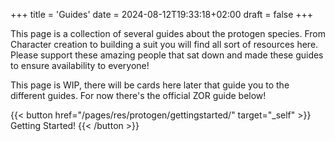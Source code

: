 +++
title = 'Guides'
date = 2024-08-12T19:33:18+02:00
draft = false
+++

This page is a collection of several guides about the protogen species. From Character creation to building a suit you will find all sort of resources here.
Please support these amazing people that sat down and made these guides to ensure availability to everyone!

This page is WIP, there will be cards here later that guide you to the different guides. For now there's the official ZOR guide below!

{{< button href="/pages/res/protogen/gettingstarted/" target="_self" >}}
Getting Started!
{{< /button >}}


